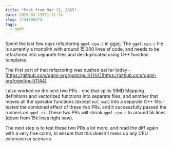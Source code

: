 ```yaml
---
title: "Post from Mar 13, 2025"
date: 2025-03-13T21:11:14
slug: 1741900274
tags:
  - ggml
---
```

Spent the last few days refactoring `ggml-cpu.c` in [ggml](https://github.com/ggml-org/ggml). The `ggml-cpu.c` file is currently a monolith with around 15,000 lines of code, and needs to be refactored into separate files and de-duplicated using C++ function templates.

The first part of that refactoring was pushed earlier today - [https://github.com/ggml-org/ggml/pull/1144](https://github.com/ggml-org/ggml/pull/1144)

I also worked on the next two PRs - one that splits SIMD Mapping definitions and vectorized functions into separate files, and another that moves all the operator functions (except `mul_mat`) into a separate C++ file. I tested the combined effect of these two PRs, and it successfully passed the runners on `ggml-ci`. These two PRs will shrink `ggml-cpu.c` to around 5k lines (down from 15k lines right now).

The next step is to test these two PRs a lot more, and read the diff again with a very fine comb, to ensure that this doesn't mess up any CPU extension or scenario.